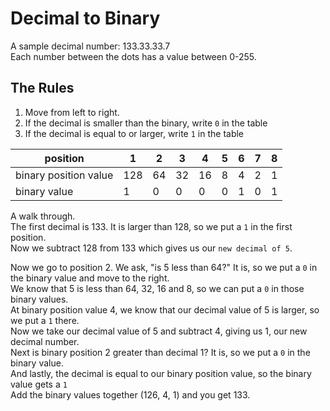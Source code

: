 # Decimal to Binary

A sample decimal number: 133.33.33.7     
Each number between the dots has a value between 0-255.

## The Rules
1. Move from left to right.
2. If the decimal is smaller than the binary, write ```0``` in the table
3. If the decimal is equal to or larger, write ```1``` in the table

| position               | 1    |  2  |  3  |  4  |  5  |  6  |  7 |  8 |  
| ------                 | --   | --  | --  | --  | --  | --  | -- | -- |    
| binary position value  | 128  |  64 |  32 |  16 |  8  |  4  |  2 |  1 | 
| binary value           |  1   |  0  |  0  |  0  |  0  |  1  |  0 |  1 |


A walk through.     
The first decimal is 133.  It is larger than 128, so we put a ```1``` in the first position.       
Now we subtract 128 from 133 which gives us our ```new decimal of 5```.   

Now we go to position 2.  We ask, "is 5 less than 64?"  It is, so we put a ```0``` in the binary value and move to the right.    
We know that 5 is less than 64, 32, 16 and 8, so we can put a ```0``` in those binary values.    
At binary position value 4, we know that our decimal value of 5 is larger, so we put a ```1``` there.  
Now we take our decimal value of 5 and subtract 4, giving us 1, our new decimal number.    
Next is binary position 2 greater than decimal 1?  It is, so we put a ```0``` in the binary value.  
And lastly, the decimal is equal to our binary position value, so the binary value gets a ```1```     
Add the binary values together (126, 4, 1) and you get 133. 
